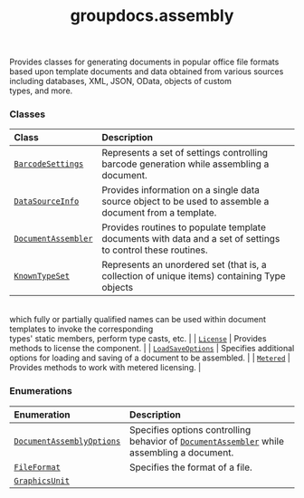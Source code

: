 ﻿---
title: groupdocs.assembly
second_title: GroupDocs.Assembly for Python via .NET API References
description: 
type: docs
url: /python-net/groupdocs.assembly/
is_root: false
weight: 10
---

Provides classes for generating documents in popular office file formats based upon template documents and data 
obtained from various sources including databases, XML, JSON, OData, objects of custom  
types, and more.

### Classes
| Class | Description |
| :- | :- |
| [`BarcodeSettings`](/assembly/python-net/groupdocs.assembly/barcodesettings) | Represents a set of settings controlling barcode generation while assembling a document. |
| [`DataSourceInfo`](/assembly/python-net/groupdocs.assembly/datasourceinfo) | Provides information on a single data source object to be used to assemble a document from a template. |
| [`DocumentAssembler`](/assembly/python-net/groupdocs.assembly/documentassembler) | Provides routines to populate template documents with data and a set of settings to control these routines. |
| [`KnownTypeSet`](/assembly/python-net/groupdocs.assembly/knowntypeset) | Represents an unordered set (that is, a collection of unique items) containing Type objects <br/>which fully or partially qualified names can be used within document templates to invoke the corresponding <br/>types' static members, perform type casts, etc. |
| [`License`](/assembly/python-net/groupdocs.assembly/license) | Provides methods to license the component. |
| [`LoadSaveOptions`](/assembly/python-net/groupdocs.assembly/loadsaveoptions) | Specifies additional options for loading and saving of a document to be assembled. |
| [`Metered`](/assembly/python-net/groupdocs.assembly/metered) | Provides methods to work with metered licensing. |


### Enumerations
| Enumeration | Description |
| :- | :- |
| [`DocumentAssemblyOptions`](/assembly/python-net/groupdocs.assembly/documentassemblyoptions) | Specifies options controlling behavior of [`DocumentAssembler`](/assembly/python-net/groupdocs.assembly/documentassembler) while assembling a document. |
| [`FileFormat`](/assembly/python-net/groupdocs.assembly/fileformat) | Specifies the format of a file. |
| [`GraphicsUnit`](/assembly/python-net/groupdocs.assembly/graphicsunit) |  |


